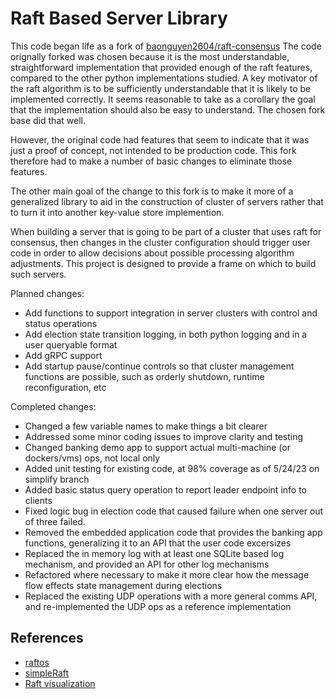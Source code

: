 
# Raft Based Server Library

This code began life as a fork of
[baonguyen2604/raft-consensus](https://github.com/baonguyen2604/raft-consensus)
The code orignally forked was chosen because it is the most
understandable, straightforward implementation that provided enough of
the raft features, compared to the other python implementations
studied. A key motivator of the raft algorithm is to be sufficiently
understandable that it is likely to be implemented correctly. It seems
reasonable to take as a corollary the goal that the implementation should
also be easy to understand. The chosen fork base did that well.

However, the original code had features that seem to indicate that it
was just a proof of concept, not intended to be production code. This
fork therefore had to make a number of basic changes to eliminate those
features.

The other main goal of the change to this fork is to make it more of a
generalized library to aid in the construction of cluster of servers
rather that to turn it into another key-value store implemention. 

When building a server that is going to be part of a cluster that uses
raft for consensus, then changes in the cluster configuration should trigger
user code in order to allow decisions about possible processing algorithm adjustments.
This project is designed to provide a frame on which to build such servers.

Planned changes:
- Add functions to support integration in server clusters with control
  and status operations
- Add election state transition logging, in both python logging and in a user
  queryable format
- Add gRPC support
- Add startup pause/continue controls so that cluster management functions
  are possible, such as orderly shutdown, runtime reconfiguration, etc

Completed changes:
 - Changed a few variable names to make things a bit clearer
 - Addressed some minor coding issues to improve clarity and testing
 - Changed banking demo app to support actual multi-machine (or dockers/vms)
   ops, not local only
 - Added unit testing for existing code, at 98% coverage as of 5/24/23 on simplify branch
 - Added basic status query operation to report leader endpoint info to clients
 - Fixed logic bug in election code that caused failure when one server out
   of three failed.
 - Removed the embedded application code that provides the banking app
   functions, generalizing it to an API that the user code excersizes
 - Replaced the in memory log with at least one SQLite based log mechanism, and
   provided an API for other log mechanisms
 - Refactored where necessary to make it more clear how the message flow
   effects state management during elections
 - Replaced the existing UDP operations with a more general comms API,
   and re-implemented the UDP ops as a reference implementation

## References
- [raftos](https://github.com/zhebrak/raftos)
- [simpleRaft](https://github.com/streed/simpleRaft/tree/master/simpleRaft)
- [Raft visualization](http://thesecretlivesofdata.com/raft/)
